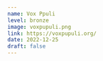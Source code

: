 ```yaml
---
name: Vox Ppuli
level: bronze
image: voxpupuli.png
link: https://voxpupuli.org/
date: 2022-12-25
draft: false
---
```


